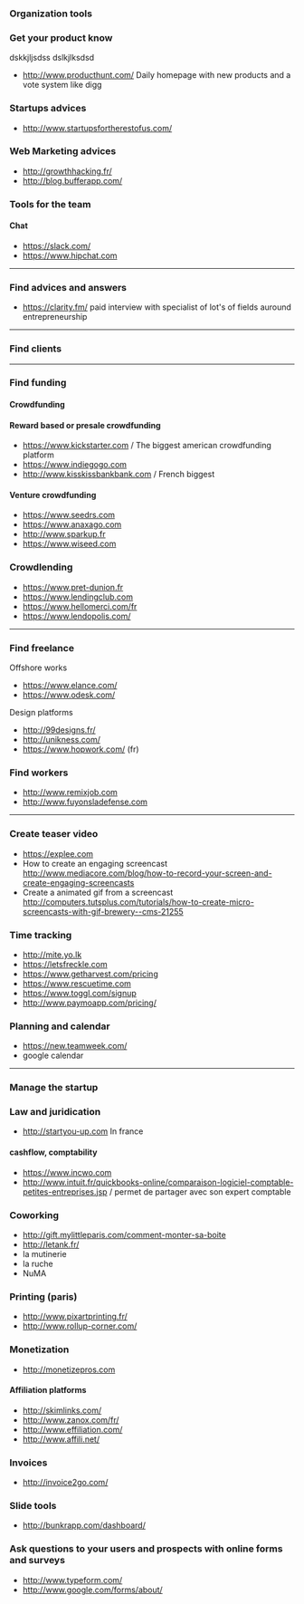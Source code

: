### Organization tools 

### Get your product know
dskkjljsdss
dslkjlksdsd

* http://www.producthunt.com/ Daily homepage with new products and a vote system like digg

### Startups advices 

* http://www.startupsfortherestofus.com/

### Web Marketing advices 

* http://growthhacking.fr/
* http://blog.bufferapp.com/

### Tools for the team 

#### Chat 
* https://slack.com/
* https://www.hipchat.com

****

### Find advices and answers 

* https://clarity.fm/ paid interview with specialist of lot's of fields auround entrepreneurship


****

### Find clients

****

### Find funding 

#### Crowdfunding

#### Reward based or presale crowdfunding
* https://www.kickstarter.com / The biggest american crowdfunding platform
* https://www.indiegogo.com
* http://www.kisskissbankbank.com / French biggest

#### Venture crowdfunding
* https://www.seedrs.com
* https://www.anaxago.com
* http://www.sparkup.fr
* https://www.wiseed.com

### Crowdlending 

* https://www.pret-dunion.fr
* https://www.lendingclub.com
* https://www.hellomerci.com/fr
* https://www.lendopolis.com/

****
### Find freelance

Offshore works 
* https://www.elance.com/
* https://www.odesk.com/

Design platforms
* http://99designs.fr/
* http://unikness.com/
* https://www.hopwork.com/ (fr)

### Find workers 
* http://www.remixjob.com
* http://www.fuyonsladefense.com

***

### Create teaser video 

* https://explee.com
* How to create an engaging screencast 
http://www.mediacore.com/blog/how-to-record-your-screen-and-create-engaging-screencasts
* Create a animated gif from a screencast 
http://computers.tutsplus.com/tutorials/how-to-create-micro-screencasts-with-gif-brewery--cms-21255

### Time tracking 

* http://mite.yo.lk
* https://letsfreckle.com
* https://www.getharvest.com/pricing
* https://www.rescuetime.com
* https://www.toggl.com/signup
* http://www.paymoapp.com/pricing/

### Planning and calendar 
* https://new.teamweek.com/
* google calendar

***
### Manage the startup 

### Law and juridication 
* http://startyou-up.com In france

#### cashflow, comptability

* https://www.incwo.com
* http://www.intuit.fr/quickbooks-online/comparaison-logiciel-comptable-petites-entreprises.jsp / permet de partager avec son expert comptable


### Coworking 

* http://gift.mylittleparis.com/comment-monter-sa-boite
* http://letank.fr/
* la mutinerie 
* la ruche 
* NuMA

### Printing (paris)

* http://www.pixartprinting.fr/
* http://www.rollup-corner.com/

### Monetization 

* http://monetizepros.com

#### Affiliation platforms 
* http://skimlinks.com/
* http://www.zanox.com/fr/
* http://www.effiliation.com/
* http://www.affili.net/

### Invoices

* http://invoice2go.com/

### Slide tools 
* http://bunkrapp.com/dashboard/

### Ask questions to your users and prospects with online forms and surveys
* http://www.typeform.com/
* http://www.google.com/forms/about/